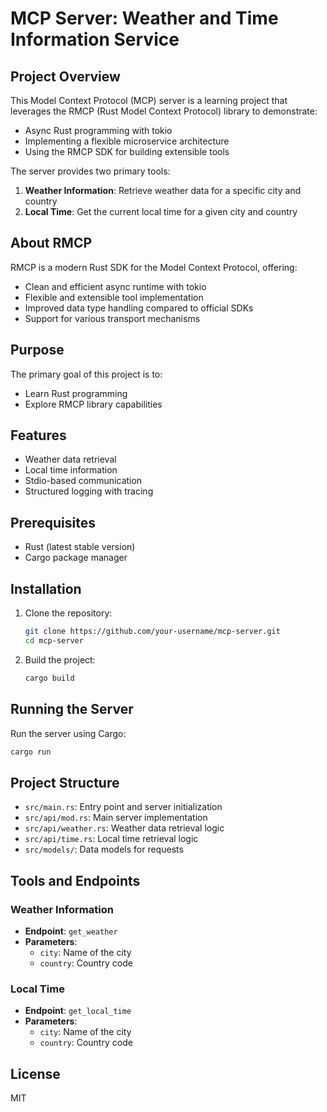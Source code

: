 # MCP Server: Weather and Time Information Service

## Project Overview

This Model Context Protocol (MCP) server is a learning project that leverages the RMCP (Rust Model Context Protocol) library to demonstrate:

- Async Rust programming with tokio
- Implementing a flexible microservice architecture
- Using the RMCP SDK for building extensible tools

The server provides two primary tools:

1. **Weather Information**: Retrieve weather data for a specific city and country
2. **Local Time**: Get the current local time for a given city and country

## About RMCP

RMCP is a modern Rust SDK for the Model Context Protocol, offering:

- Clean and efficient async runtime with tokio
- Flexible and extensible tool implementation
- Improved data type handling compared to official SDKs
- Support for various transport mechanisms

## Purpose

The primary goal of this project is to:

- Learn Rust programming
- Explore RMCP library capabilities

## Features

- Weather data retrieval
- Local time information
- Stdio-based communication
- Structured logging with tracing

## Prerequisites

- Rust (latest stable version)
- Cargo package manager

## Installation

1. Clone the repository:

   ```bash
   git clone https://github.com/your-username/mcp-server.git
   cd mcp-server
   ```

2. Build the project:
   ```bash
   cargo build
   ```

## Running the Server

Run the server using Cargo:

```bash
cargo run
```

## Project Structure

- `src/main.rs`: Entry point and server initialization
- `src/api/mod.rs`: Main server implementation
- `src/api/weather.rs`: Weather data retrieval logic
- `src/api/time.rs`: Local time retrieval logic
- `src/models/`: Data models for requests

## Tools and Endpoints

### Weather Information

- **Endpoint**: `get_weather`
- **Parameters**:
  - `city`: Name of the city
  - `country`: Country code

### Local Time

- **Endpoint**: `get_local_time`
- **Parameters**:
  - `city`: Name of the city
  - `country`: Country code

## License

MIT
